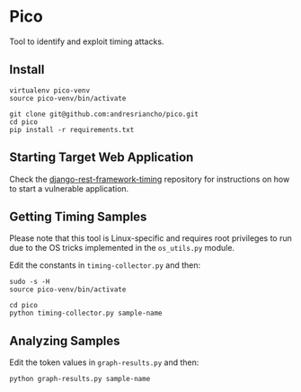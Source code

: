 # Pico

Tool to identify and exploit timing attacks.

## Install

```
virtualenv pico-venv
source pico-venv/bin/activate

git clone git@github.com:andresriancho/pico.git
cd pico
pip install -r requirements.txt
```

## Starting Target Web Application

Check the [django-rest-framework-timing](https://github.com/andresriancho/django-rest-framework-timing)
repository for instructions on how to start a vulnerable application.

## Getting Timing Samples

Please note that this tool is Linux-specific and requires root privileges
to run due to the OS tricks implemented in the `os_utils.py` module.

Edit the constants in `timing-collector.py` and then:

```
sudo -s -H
source pico-venv/bin/activate

cd pico
python timing-collector.py sample-name
```

## Analyzing Samples

Edit the token values in `graph-results.py` and then:

```
python graph-results.py sample-name
```
